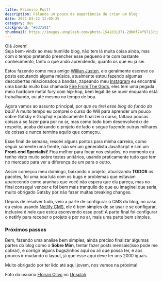 ```yaml
---
title: Primeiro Post!
description: Falando um pouco da experiência de criar um blog
date: 2021-03-22 12:00:25
category: dev
cackground: "#637a91"
thumbnail: https://images.unsplash.com/photo-1542831371-29b0f74f9713?ixid=MXwxMjA3fDB8MHxwaG90by1wYWdlfHx8fGVufDB8fHw%3D&ixlib=rb-1.2.1&auto=format&fit=crop&w=1950&q=80
---
```

Olá Jovem!\
Seja bem-vindx ao meu humilde blog, não tem lá muita coisa ainda, mas com o tempo pretendo preencher esse pequeno site com bastante conhecimento, tanto o que ando aprendendo, quanto os que eu já sei.

Estou fazendo como meu amigo [Willian Justen](https://willianjusten.com.br/), ele geralmente escreve os posts escutando alguma música, atualmente estou fazendo algumas descobertas relacionados a bandas, zapeando meu [Instagram](https://www.instagram.com/azevedodev/) eu encontrei uma banda muito boa chamada [Fire From The Gods](https://open.spotify.com/artist/6yeRY2d7gubXoymv3DAYhS?si=eTV3jt_5RWSMVN01bmVr7g), eles tem uma pegada meio hardcore metal fury com hip-hop, bem legal de se ouvir enquanto está trabalhando, ou até mesmo no tempo de boa.

Agora vamos ao assunto principal, p*or que eu tirei esse blog do fundo do baú?* A muito tempo eu comprei o curso do Will para aprender um pouco sobre Gatsby e Graphql e praticamente finalizei o curso, faltava poucas coisas a se fazer para por no ar, mas como todo bom desenvolvedxr de respeito, acaba deixando o projeto de lado e segue fazendo outras milhares de coisas e nunca termina aquilo que começou.

Esse final de semana, resolvi alguns pontos para minha carreira, como seguir somente uma frente, não ser um generalista JavaScript e sim um **Front-end Specialist**! Fica melhor para focar nos estudos, no momento eu tenho visto muito sobre testes unitários, usando praticamente tudo que tem no mercado para ver a diferença de um para o outro.

Assim começou meu domingo, baixando o projeto, atualizando **TODOS** os pacotes, foi uma boa luta com os bugs e problemas que estavam aparecendo como aranhas que você não espera que ela pareça, mas no final consegui vencer e foi bem mais tranquilo do que eu imaginei que seria, muito obrigado Gatsby por não fazer muitas breaking changes.

Depois de resolver tudo, veio a parte de configurar o CMS do blog, no caso eu estou usando [Netlify CMS](https://www.netlifycms.org/), ele é bem simples de se usar e se configurar, inclusive é nele que estou escrevendo esse post! A parte final foi configurar o netlify para receber o projeto e por no ar, mais uma parte bem simples.

### Próximos passos

Bem, fazendo uma analise bem simples, ainda preciso finalizar algumas partes do blog como o **Sobre Mim**, tentar fazer posts mensais(isso pode me cobrar), e corrigir alguns bugszinhos aqui ou ali que possa ter, e aos poucos ir mudando o layout, já que esse aqui deve ter uns 2000 iguais.



Muito obrigado por ter lido até aqui jovem, nos vemos na próxima!







Foto do usuário [Florian Olivo](https://unsplash.com/@florianolv) no [Unsplah](https://unsplash.com/)